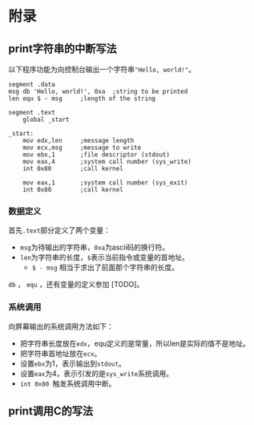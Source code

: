 # 附录

## print字符串的中断写法

以下程序功能为向控制台输出一个字符串`"Hello, world!"`。

```assembly
segment .data
msg db 'Hello, world!', 0xa  ;string to be printed
len equ $ - msg     ;length of the string

segment .text
    global _start

_start:
    mov	edx,len     ;message length
    mov	ecx,msg     ;message to write
    mov	ebx,1       ;file descriptor (stdout)
    mov	eax,4       ;system call number (sys_write)
    int	0x80        ;call kernel
	
    mov	eax,1       ;system call number (sys_exit)
    int	0x80        ;call kernel
```

### 数据定义

首先`.text`部分定义了两个变量：

- `msg`为待输出的字符串，`0xa`为ascii码的换行符。
- `len`为字符串的长度，`$`表示当前指令或变量的首地址。
  - `$ - msg`  相当于求出了前面那个字符串的长度。

`db` ， `equ` ，还有变量的定义参加 [TODO]。

### 系统调用

向屏幕输出的系统调用方法如下：

- 把字符串长度放在`edx`，equ定义的是常量，所以len是实际的值不是地址。
- 把字符串首地址放在`ecx`。
- 设置`ebx`为1，表示输出到`stdout`。
- 设置`eax`为4，表示引发的是`sys_write`系统调用。
- `int 0x80 `触发系统调用中断。

## print调用C的写法

